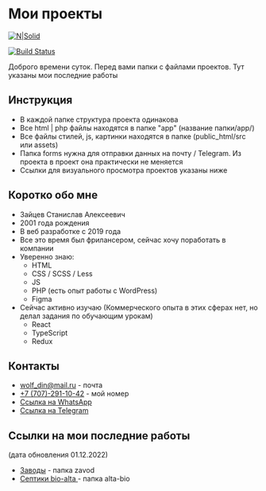 # Мои проекты


[![N|Solid](https://cldup.com/dTxpPi9lDf.thumb.png)](https://nodesource.com/products/nsolid)

[![Build Status](https://travis-ci.org/joemccann/dillinger.svg?branch=master)](https://travis-ci.org/joemccann/dillinger)

Доброго времени суток. Перед вами папки с файлами проектов. Тут указаны мои последние работы

## Инструкция

- В каждой папке структура проекта одинакова
- Все html | php файлы находятся в папке "app" (название папки/app/)
- Все файлы стилей, js, картинки находятся в папке (public_html/src или assets)
- Папка forms нужна для отправки данных на почту / Telegram. Из проекта в проект она практически не меняется
- Ссылки для визуального просмотра проектов указаны ниже

## Коротко обо мне
- Зайцев Станислав Алексеевич
- 2001 года рождения
- В веб разработке с 2019 года
- Все это время был фрилансером, сейчас хочу поработать в компании
- Уверенно знаю: 
    - HTML
    - CSS / SCSS / Less
    - JS
    - PHP (есть опыт работы с WordPress) 
    - Figma
- Сейчас активно изучаю (Коммерческого опыта в этих сферах нет, но делал задания по обучающим урокам)
    - React
    - TypeScript
    - Redux

## Контакты

- [wolf_din@mail.ru](wolf_din@mail.ru) - почта
- [+7 (707)-291-10-42](+77072911042) - мой номер
- [Ссылка на WhatsApp](https://wa.me/+77072911042)
- [Ссылка на Telegram](https://t.me/Zaitsev_Stanislav)

## Ссылки на мои последние работы 
(дата обновления 01.12.2022)

- [Заводы](https://zaitsev-stanislav.kz/) - папка zavod
- [Септики bio-alta ](https://bio-alta.ru/) - папка alta-bio
